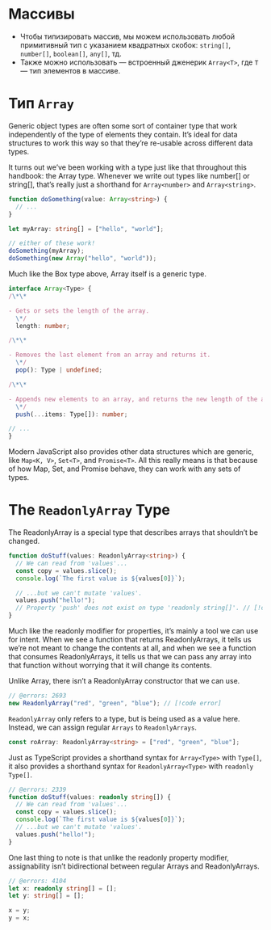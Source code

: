 # Массивы

- Чтобы типизировать массив, мы можем использовать любой примитивный тип с указанием квадратных скобок: `string[]`, `number[]`, `boolean[]`, `any[]`, тд.
- Также можно использовать — встроенный дженерик `Array<T>`, где `T` — тип элементов в массиве.

# Тип `Array`

Generic object types are often some sort of container type that work independently of the type of elements they contain. It’s ideal for data structures to work this way so that they’re re-usable across different data types.

It turns out we’ve been working with a type just like that throughout this handbook: the Array type. Whenever we write out types like number[] or string[], that’s really just a shorthand for `Array<number>` and `Array<string>`.

```ts twoslash
function doSomething(value: Array<string>) {
  // ...
}

let myArray: string[] = ["hello", "world"];

// either of these work!
doSomething(myArray);
doSomething(new Array("hello", "world"));
```

Much like the Box type above, Array itself is a generic type.

```ts twoslash
interface Array<Type> {
/\*\*

- Gets or sets the length of the array.
  \*/
  length: number;

/\*\*

- Removes the last element from an array and returns it.
  \*/
  pop(): Type | undefined;

/\*\*

- Appends new elements to an array, and returns the new length of the array.
  \*/
  push(...items: Type[]): number;

// ...
}
```

Modern JavaScript also provides other data structures which are generic, like `Map<K, V>`, `Set<T>`, and `Promise<T>`. All this really means is that because of how Map, Set, and Promise behave, they can work with any sets of types.

# The `ReadonlyArray` Type

The ReadonlyArray is a special type that describes arrays that shouldn’t be changed.

```ts twoslash
function doStuff(values: ReadonlyArray<string>) {
  // We can read from 'values'...
  const copy = values.slice();
  console.log(`The first value is ${values[0]}`);

  // ...but we can't mutate 'values'.
  values.push("hello!");
  // Property 'push' does not exist on type 'readonly string[]'. // [!code error]
}
```

Much like the readonly modifier for properties, it’s mainly a tool we can use for intent. When we see a function that returns ReadonlyArrays, it tells us we’re not meant to change the contents at all, and when we see a function that consumes ReadonlyArrays, it tells us that we can pass any array into that function without worrying that it will change its contents.

Unlike Array, there isn’t a ReadonlyArray constructor that we can use.

```ts twoslash
// @errors: 2693
new ReadonlyArray("red", "green", "blue"); // [!code error]
```

`ReadonlyArray` only refers to a type, but is being used as a value here.
Instead, we can assign regular `Arrays` to `ReadonlyArrays`.

```ts twoslash
const roArray: ReadonlyArray<string> = ["red", "green", "blue"];
```

Just as TypeScript provides a shorthand syntax for `Array<Type>` with `Type[]`, it also provides a shorthand syntax for `ReadonlyArray<Type>` with `readonly Type[]`.

```ts twoslash [test.ts]
// @errors: 2339
function doStuff(values: readonly string[]) {
  // We can read from 'values'...
  const copy = values.slice();
  console.log(`The first value is ${values[0]}`);
  // ...but we can't mutate 'values'.
  values.push("hello!");
}
```

One last thing to note is that unlike the readonly property modifier, assignability isn’t bidirectional between regular Arrays and ReadonlyArrays.

```ts twoslash
// @errors: 4104
let x: readonly string[] = [];
let y: string[] = [];

x = y;
y = x;
```
